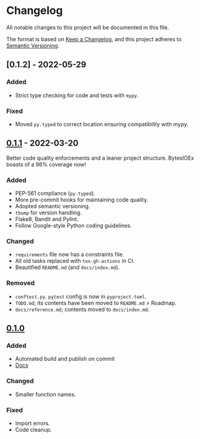 # Changelog

All notable changes to this project will be documented in this file.

The format is based on [Keep a Changelog](https://keepachangelog.com/en/1.0.0/),
and this project adheres to [Semantic Versioning](https://semver.org/spec/v2.0.0.html).

## [0.1.2] - 2022-05-29

### Added

- Strict type checking for code and tests with `mypy`.

### Fixed

- Moved `py.typed` to correct location ensuring compatibility with mypy.
## [0.1.1] - 2022-03-20

Better code quality enforcements and a leaner project structure. BytesIOEx
boasts of a 98% coverage now!

### Added

- PEP-561 compliance (`py.typed`).
- More pre-commit hooks for maintaining code quality.
- Adopted semantic versioning.
- `tbump` for version handling.
- Flake8, Bandit and Pylint.
- Follow Google-style Python coding guidelines.

### Changed

- `requirements` file now has a constraints file.
- All old tasks replaced with `tox-gh-actions` in CI.
- Beautified `README.md` (and `docs/index.md`).

### Removed

- `conftest.py`. `pytest` config is now in `pyproject.toml`.
- `TODO.md`; its contents have been moved to `README.md` > Roadmap.
- `docs/reference.md`; contents moved to `docs/index.md`.

## [0.1.0]

### Added

- Automated build and publish on commit
- [Docs](https://bytesioex.rtfd.io)

### Changed

- Smaller function names.

### Fixed

- Import errors.
- Code cleanup.

<!-- VERSION LINKS -->

[0.1.1]: https://github.com/demberto/bytesioex/compare/v0.1.0...v0.1.1
[0.1.0]: https://github.com/demberto/bytesioex/releases/tag/v0.0.1
